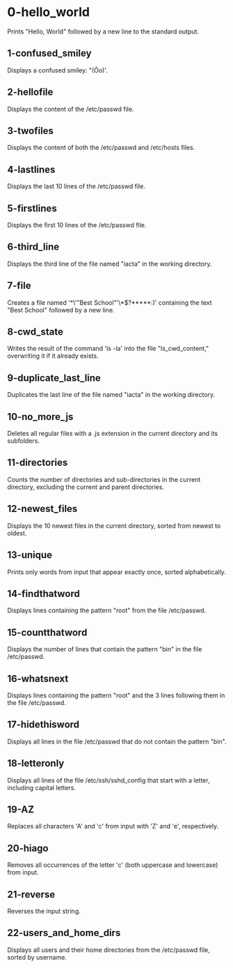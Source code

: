 # 0-hello_world
Prints "Hello, World" followed by a new line to the standard output.

## 1-confused_smiley
Displays a confused smiley: "(Ôo)'.

## 2-hellofile
Displays the content of the /etc/passwd file.

## 3-twofiles
Displays the content of both the /etc/passwd and /etc/hosts files.

## 4-lastlines
Displays the last 10 lines of the /etc/passwd file.

## 5-firstlines
Displays the first 10 lines of the /etc/passwd file.

## 6-third_line
Displays the third line of the file named "iacta" in the working directory.

## 7-file
Creates a file named '\*\\'"Best School"\'\\*$?*****:)' containing the text "Best School" followed by a new line.

## 8-cwd_state
Writes the result of the command 'ls -la' into the file "ls_cwd_content," overwriting it if it already exists.

## 9-duplicate_last_line
Duplicates the last line of the file named "iacta" in the working directory.

## 10-no_more_js
Deletes all regular files with a .js extension in the current directory and its subfolders.

## 11-directories
Counts the number of directories and sub-directories in the current directory, excluding the current and parent directories.

## 12-newest_files
Displays the 10 newest files in the current directory, sorted from newest to oldest.

## 13-unique
Prints only words from input that appear exactly once, sorted alphabetically.

## 14-findthatword
Displays lines containing the pattern "root" from the file /etc/passwd.

## 15-countthatword
Displays the number of lines that contain the pattern "bin" in the file /etc/passwd.

## 16-whatsnext
Displays lines containing the pattern "root" and the 3 lines following them in the file /etc/passwd.

## 17-hidethisword
Displays all lines in the file /etc/passwd that do not contain the pattern "bin".

## 18-letteronly
Displays all lines of the file /etc/ssh/sshd_config that start with a letter, including capital letters.

## 19-AZ
Replaces all characters 'A' and 'c' from input with 'Z' and 'e', respectively.

## 20-hiago
Removes all occurrences of the letter 'c' (both uppercase and lowercase) from input.

## 21-reverse
Reverses the input string.

## 22-users_and_home_dirs
Displays all users and their home directories from the /etc/passwd file, sorted by username.
